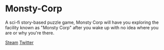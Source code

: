 # Monsty-Corp

A sci-fi story-based puzzle game, Monsty Corp will have you exploring the facility known as "Monsty Corp" after you wake up with no idea where you are or why you're there.

[Steam](https://store.steampowered.com/app/1335580/Monsty_Corp/)
[Twitter](https://twitter.com/monstycorpgame)

